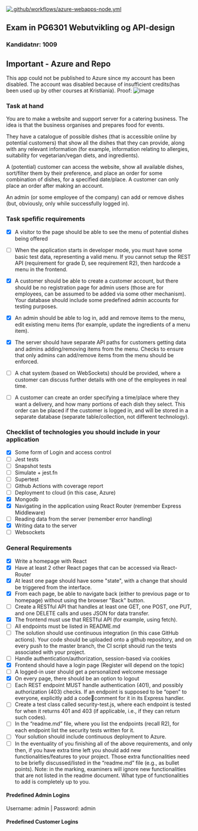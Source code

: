[![.github/workflows/azure-webapps-node.yml](https://github.com/sebastiannordby/pgr6301_exam/actions/workflows/azure-webapps-node.yml/badge.svg)](https://github.com/sebastiannordby/pgr6301_exam/actions/workflows/azure-webapps-node.yml)

## Exam in PG6301 Webutvikling og API-design
### Kandidatnr: 1009

## Important - Azure and Repo
This app could not be published to Azure since my account has been disabled.
The account was disabled because of insufficient credits(has been used up by other courses at Kristiania). Proof:
![image](https://user-images.githubusercontent.com/24465003/203160263-984c532d-59b4-4276-ab56-f67ec4cd3234.png)

### Task at hand
You are to make a website and support server for a catering business. The idea is that the
business organises and prepares food for events.

They have a catalogue of possible dishes (that is accessible online by potential customers) that
show all the dishes that they can provide, along with any relevant information (for example,
information relating to allergies, suitability for vegetarian/vegan diets, and ingredients).

A (potential) customer can access the website, show all available dishes, sort/filter them by
their preference, and place an order for some combination of dishes, for a specified
date/place. A customer can only place an order after making an account.

An admin (or some employee of the company) can add or remove dishes (but, obviously, only
while successfully logged in).

### Task spefific requirements
*[X] A visitor to the page should be able to see the menu of potential dishes being offered
*[ ] When the application starts in developer mode, you must have some basic test data,
  representing a valid menu. If you cannot setup the REST API (requirement for grade D, see
  requirement R2), then hardcode a menu in the frontend.
*[X] A customer should be able to create a customer account, but there should be no
  registration page for admin users (those are for employees, can be assumed to be added via
  some other mechanism). Your database should include some predefined admin accounts for
  testing purposes.
*[X] An admin should be able to log in, add and remove items to the menu, edit existing menu
    items (for example, update the ingredients of a menu item).
*[X] The server should have separate API paths for customers getting data and admins
  adding/removing items from the menu. Checks to ensure that only admins can add/remove
  items from the menu should be enforced.
*[ ] A chat system (based on WebSockets) should be provided, where a customer can discuss
    further details with one of the employees in real time.
*[ ] A customer can create an order specifying a time/place where they want a delivery, and
  how many portions of each dish they select. This order can be placed if the customer is logged
  in, and will be stored in a separate database (separate table/collection, not different
  technology).


### Checklist of technologies you should include in your application
* [X] Some form of Login and access control
* [ ] Jest tests
* [ ] Snapshot tests
* [ ] Simulate + jest.fn
* [ ] Supertest
* [ ] Github Actions with coverage report
* [ ] Deployment to cloud (in this case, Azure)
* [X] Mongodb
* [X] Navigating in the application using React Router (remember Express Middleware)
* [ ] Reading data from the server (remember error handling)
* [X] Writing data to the server
* [ ] Websockets

### General Requirements

*[X] Write a homepage with React
*[X] Have at least 2 other React pages that can be accessed via React-Router
*[X] At least one page should have some "state", with a change that should be triggered from
  the interface.
*[X] From each page, be able to navigate back (either to previous page or to homepage)
  without using the browser "Back" button.
*[ ] Create a RESTful API that handles at least one GET, one POST, one PUT, and one
  DELETE calls and uses JSON for data transfer.
*[X] The frontend must use that RESTful API (for example, using fetch).
*[ ] All endpoints must be listed in README.md
*[ ] The solution should use continuous integration (in this case GitHub actions). Your code
  should be uploaded onto a github repository, and on every push to the master branch, the CI
  script should run the tests associated with your project.
*[ ] Handle authentication/authorization, session-based via cookies
*[X] Frontend should have a login page (Register will depend on the topic)
*[ ] A logged-in user should get a personalized welcome message
*[X] On every page, there should be an option to logout
*[ ] Each REST endpoint MUST handle authentication (401), and possibly authorization
  (403) checks. If an endpoint is supposed to be “open” to everyone, explicitly add a codecomment for it in its Express handler.
*[ ] Create a test class called security-test.js, where each endpoint is tested for when it returns
  401 and 403 (if applicable, i.e., if they can return such codes).
*[ ] In the “readme.md” file, where you list the endpoints (recall R2), for each endpoint list
  the security tests written for it.
*[ ] Your solution should include continuous deployment to Azure.
*[ ] In the eventuality of you finishing all of the above requirements, and only then, if you
  have extra time left you should add new functionalities/features to your project.
  Those extra functionalities need to be briefly discussed/listed in the “readme.md” file
  (e.g., as bullet points). Note: in the marking, examiners will ignore new functionalities that
  are not listed in the readme document. What type of functionalities to add is completely up to
  you.

#### Predefined Admin Logins
Username: admin | Password: admin

#### Predefined Customer Logins


